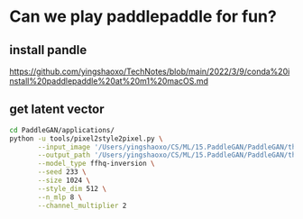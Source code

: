 # Can we play paddlepaddle for fun?

## install pandle
https://github.com/yingshaoxo/TechNotes/blob/main/2022/3/9/conda%20install%20paddlepaddle%20at%20m1%20macOS.md

## get latent vector
```bash
cd PaddleGAN/applications/
python -u tools/pixel2style2pixel.py \
       --input_image '/Users/yingshaoxo/CS/ML/15.PaddleGAN/PaddleGAN/theMe.jpeg' \
       --output_path '/Users/yingshaoxo/CS/ML/15.PaddleGAN/PaddleGAN/the_output' \
       --model_type ffhq-inversion \
       --seed 233 \
       --size 1024 \
       --style_dim 512 \
       --n_mlp 8 \
       --channel_multiplier 2 
```